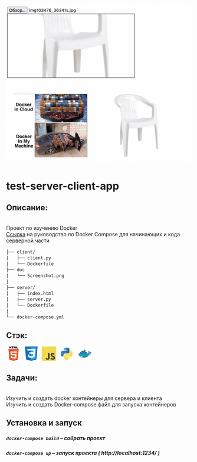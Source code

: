 
<h1 align="center">
    <img alt="Screenshot" src="./doc/Screenshot.png">
</h1>

#  test-server-client-app

## Описание:

  <br>Проект по изучению Docker
  <br>[Ссылка](https://habr.com/ru/company/ruvds/blog/450312/) на руководство по Docker Compose для начинающих и кода серверной части
  
  ```
  ├── client/
  |   ├── client.py
  |   └── Dockerfile
  ├── doc
  |   └── Screenshot.png
  |
  ├── server/
  |   ├── index.html
  |   ├── server.py 
  |   └── Dockerfile
  |
  └── docker-compose.yml
  ```

## Стэк:
<p>
  <img src="https://github.com/devicons/devicon/blob/master/icons/html5/html5-original-wordmark.svg" title="HTML5" alt="HTML5" width="40" height="40"/>&nbsp;
  <img src="https://github.com/devicons/devicon/blob/master/icons/css3/css3-original.svg" title="CSS" alt="CSS" width="40" height="40"/>&nbsp;
  <img src="https://github.com/devicons/devicon/blob/master/icons/javascript/javascript-original.svg" title="JavaScript" alt="JavaScript" width="40" height="40"/>&nbsp;
  <img src="https://github.com/devicons/devicon/blob/master/icons/python/python-original.svg" title="Python" alt="Python" width="40" height="40"/>&nbsp;
  <img src="https://github.com/devicons/devicon/blob/master/icons/docker/docker-original.svg" title="docker" alt="Docker" width="40" height="40"/>&nbsp;

</p>

## Задачи:
  <br>Изучить и создать docker контейнеры для сервера и клиента
  <br>Изучить и создать Docker-compose файл для запуска контейнеров

## Установка и запуск

##### `docker-compose build` – собрать проект

##### `docker-compose up` – запуск проекта ( http://localhost:1234/ )
